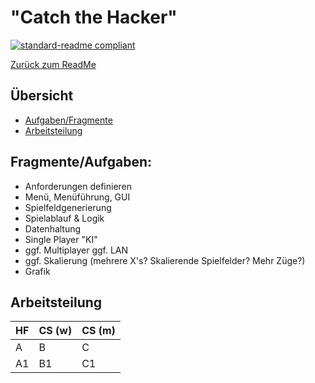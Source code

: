 # "Catch the Hacker"

[![standard-readme compliant](https://img.shields.io/badge/readme%20style-standard-brightgreen.svg?style=flat-square)](https://github.com/RichardLitt/standard-readme)

[Zurück zum ReadMe](README.md)

## Übersicht

- [Aufgaben/Fragmente](#fragmenteaufgaben-)
- [Arbeitsteilung](#arbeitsteilung)


## Fragmente/Aufgaben:
- Anforderungen definieren
- Menü, Menüführung, GUI
- Spielfeldgenerierung
- Spielablauf & Logik
- Datenhaltung
- Single Player "KI"
- ggf. Multiplayer ggf. LAN
- ggf. Skalierung (mehrere X's? Skalierende Spielfelder? Mehr Züge?)
- Grafik

## Arbeitsteilung

| HF           | CS (w) | CS (m) | 
|--------------|--------|--------|
| A            | B      | C      |
| A1           | B1     | C1     |

